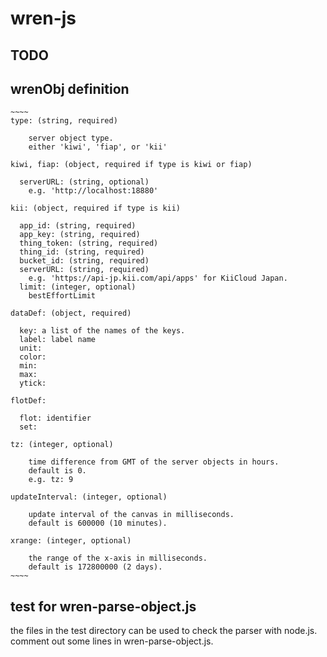 wren-js
=======

## TODO

## wrenObj definition

    ~~~~
    type: (string, required)
    
        server object type.
        either 'kiwi', 'fiap', or 'kii'
    
    kiwi, fiap: (object, required if type is kiwi or fiap)
    
      serverURL: (string, optional)
        e.g. 'http://localhost:18880'
    
    kii: (object, required if type is kii)
    
      app_id: (string, required)
      app_key: (string, required)
      thing_token: (string, required)
      thing_id: (string, required)
      bucket_id: (string, required)
      serverURL: (string, required)
        e.g. 'https://api-jp.kii.com/api/apps' for KiiCloud Japan.
      limit: (integer, optional)
        bestEffortLimit
    
    dataDef: (object, required)
    
      key: a list of the names of the keys.
      label: label name
      unit:
      color:
      min:
      max:
      ytick:
    
    flotDef:
    
      flot: identifier
      set:
    
    tz: (integer, optional)
    
        time difference from GMT of the server objects in hours.
        default is 0.
        e.g. tz: 9
    
    updateInterval: (integer, optional)
    
        update interval of the canvas in milliseconds.
        default is 600000 (10 minutes).
    
    xrange: (integer, optional)
    
        the range of the x-axis in milliseconds.
        default is 172800000 (2 days).
    ~~~~

## test for wren-parse-object.js

the files in the test directory can be used to check the parser with node.js.
comment out some lines in wren-parse-object.js.
